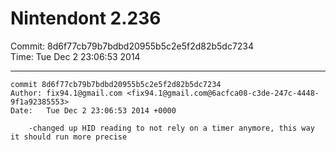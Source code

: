 # Nintendont 2.236
Commit: 8d6f77cb79b7bdbd20955b5c2e5f2d82b5dc7234  
Time: Tue Dec 2 23:06:53 2014   

-----

```
commit 8d6f77cb79b7bdbd20955b5c2e5f2d82b5dc7234
Author: fix94.1@gmail.com <fix94.1@gmail.com@6acfca08-c3de-247c-4448-9f1a92385553>
Date:   Tue Dec 2 23:06:53 2014 +0000

    -changed up HID reading to not rely on a timer anymore, this way it should run more precise
```
